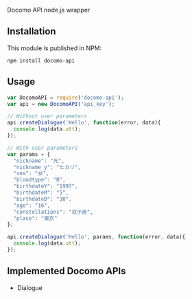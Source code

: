 Docomo API node.js wrapper

## Installation

This module is published in NPM:

```
npm install docomo-api
```
## Usage

```js
var DocomoAPI = require('docomo-api');
var api = new DocomoAPI('api_key');

// Without user parameters
api.createDialogue('Hello', function(error, data){
  console.log(data.utt);
});

// With user parameters
var params = {
  "nickname": "光",
  "nickname_y": "ヒカリ",
  "sex": "女",
  "bloodtype": "B",
  "birthdateY": "1997",
  "birthdateM": "5",
  "birthdateD": "30",
  "age": "16",
  "constellations": "双子座",
  "place": "東京"
};

api.createDialogue('Hello', params, function(error, data){
  console.log(data.utt);
});
```

Implemented Docomo APIs
--------------------------

* Dialogue
